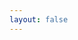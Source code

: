 ```yaml
---
layout: false
---
```


<script setup>
  import Page from './LogicTreeWithSortable.tsx'

</script>

<ClientOnly>
  <div class="wk-demo">
    <Page />
  </div>
</ClientOnly>
